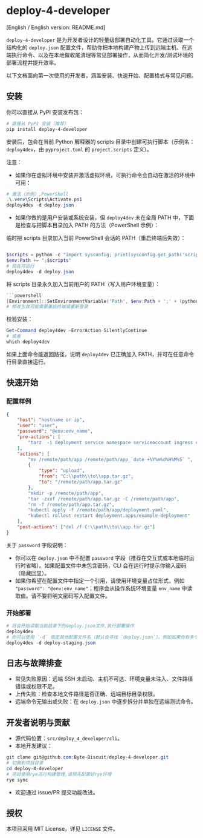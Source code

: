 # deploy-4-developer

[English / English version: README.md]

`deploy-4-developer` 是为开发者设计的轻量级部署自动化工具。它通过读取一个结构化的 `deploy.json` 配置文件，帮助你把本地构建产物上传到远端主机、在远端执行命令、以及在本地做收尾清理等常见部署操作，从而简化开发/测试环境的部署流程并提升效率。

以下文档面向第一次使用的开发者，涵盖安装、快速开始、配置格式与常见问题。

## 安装

你可以直接从 PyPI 安装发布包：

```powershell
# 直接从 PyPI 安装（推荐）
pip install deploy-4-developer
```

安装后，包会在当前 Python 解释器的 scripts 目录中创建可执行脚本（示例名：`deploy4dev`，由 `pyproject.toml` 的 `project.scripts` 定义）。

注意：

-   如果你在虚拟环境中安装并激活虚拟环境，可执行命令会自动在激活的环境中可用：

```powershell
# 激活（示例）,PowerShell
.\.venv\Scripts\Activate.ps1
deploy4dev -d deploy.json
```

-   如果你做的是用户安装或系统安装，但 `deploy4dev` 未在全局 PATH 中，下面是检查与把脚本目录加入 PATH 的方法（PowerShell 示例）：

临时把 scripts 目录加入当前 PowerShell 会话的 PATH（重启终端后失效）：

```powershell

$scripts = python -c "import sysconfig; print(sysconfig.get_path('scripts'))"
$env:Path += ";$scripts"
# 现在可运行
deploy4dev -d deploy.json
```

将 scripts 目录永久加入当前用户的 PATH（写入用户环境变量）：

````powershell
```powershell
[Environment]::SetEnvironmentVariable('Path', $env:Path + ';' + (python -c "import sysconfig; print(sysconfig.get_path('scripts'))"), 'User')
# 修改生效可能需要重启终端或重新登录
````

校验安装：

```powershell
Get-Command deploy4dev -ErrorAction SilentlyContinue
# 或者
which deploy4dev
```

如果上面命令能返回路径，说明 `deploy4dev` 已正确加入 PATH，并可在任意命令行目录直接运行。

## 快速开始

### 配置样例

```json
{
    "host": "hostname or ip",
    "user": "user",
    "password": "@env:env_name",
    "pre-actions": [
        "tarz  -i deployment service namespace serviceaccount ingress example-component"
    ],
    "actions": [
        "mv /remote/path/app /remote/path/app_`date +%Y%m%d%H%M%S` ",
        {
            "type": "upload",
            "from": "C:\\path\\to\\app.tar.gz",
            "to": "/remote/path/app.tar.gz"
        },
        "mkdir -p /remote/path/app",
        "tar -zxvf /remote/path/app.tar.gz -C /remote/path/app",
        "rm -f /remote/path/app.tar.gz",
        "kubectl apply -f /remote/path/app/deployment.yaml",
        "kubectl rollout restart deployment.apps/example-deployment"
    ],
    "post-actions": ["del /f C:\\path\\to\\app.tar.gz"]
}
```

关于 `password` 字段说明：

-   你可以在 `deploy.json` 中不配置 `password` 字段（推荐在交互式或本地临时运行时省略）。如果配置文件中未包含密码，CLI 会在运行时提示你输入密码（隐藏回显）。
-   如果你希望在配置文件中指定一个引用，请使用环境变量占位形式，例如 `"password": "@env:env_name"`；程序会从操作系统环境变量 `env_name` 中读取值。请不要将明文密码写入配置文件。

### 开始部署

```powershell
# 将会开始读取当前目录下的deploy.json文件,执行部署操作
deploy4dev
# 你可以使用 `-d` 指定其他配置文件名（默认会寻找 `deploy.json`）。例如如果你有多个环境配置
deploy4dev -d deploy-staging.json
```

## 日志与故障排查

-   常见失败原因：远端 SSH 未启动、主机不可达、环境变量未注入、文件路径错误或权限不足。
-   上传失败：检查本地文件路径是否正确、远端目标目录权限。
-   远端命令无输出或失败：在 `deploy.json` 中逐步拆分并单独在远端测试命令。

## 开发者说明与贡献

-   源代码位置：`src/deploy_4_developer/cli`。
-   本地开发建议：

```powershell
git clone git@github.com:Byte-Biscuit/deploy-4-developer.git
# 切换到项目目录
cd deploy-4-developer
# 项目使用rye进行构建管理,请预先配置好rye环境
rye sync
```

-   欢迎通过 issue/PR 提交功能改进。

## 授权

本项目采用 MIT License，详见 `LICENSE` 文件。
